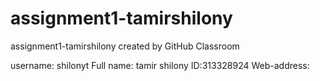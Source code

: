 # assignment1-tamirshilony
assignment1-tamirshilony created by GitHub Classroom


username: shilonyt
Full name: tamir shilony
ID:313328924
Web-address: